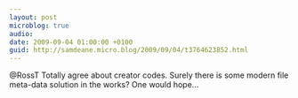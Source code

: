 ```yaml
---
layout: post
microblog: true
audio: 
date: 2009-09-04 01:00:00 +0100
guid: http://samdeane.micro.blog/2009/09/04/t3764623852.html
---
```

@RossT Totally agree about creator codes. Surely there is some modern file meta-data solution in the works? One would hope...
